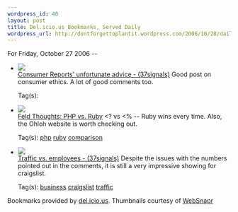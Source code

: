 ```yaml
--- 
wordpress_id: 40
layout: post
title: Del.icio.us Bookmarks, Served Daily
wordpress_url: http://dontforgettoplantit.wordpress.com/2006/10/28/daily-delicious-5/
---
```

<p class="daily-delicious-header">For Friday, October 27 2006 --</p>
<ul class="daily-delicious">
    <li><p><img src="http://images.websnapr.com/?url=http://www.37signals.com/svn/posts/89-consumer-reports-unfortunate-advice"><br /> <a href="http://www.37signals.com/svn/posts/89-consumer-reports-unfortunate-advice" title="http://www.37signals.com/svn/posts/89-consumer-reports-unfortunate-advice">Consumer Reports' unfortunate advice - (37signals)</a>
Good post on consumer ethics.  A lot of good comments too.</p><div class="daily-delicious-tags">Tag(s): </div></li>    <li><p><img src="http://images.websnapr.com/?url=http://www.feld.com/blog/archives/002016.html"><br /> <a href="http://www.feld.com/blog/archives/002016.html" title="http://www.feld.com/blog/archives/002016.html">Feld Thoughts: PHP vs. Ruby</a>
&lt;? vs &lt;% -- Ruby wins every time.  Also, the Ohloh website is worth checking out.</p><div class="daily-delicious-tags">Tag(s): <a href="http://del.icio.us/popular/php">php</a> <a href="http://del.icio.us/popular/ruby">ruby</a> <a href="http://del.icio.us/popular/comparison">comparison</a> </div></li>    <li><p><img src="http://images.websnapr.com/?url=http://www.37signals.com/svn/posts/83-traffic-vs-employees"><br /> <a href="http://www.37signals.com/svn/posts/83-traffic-vs-employees" title="http://www.37signals.com/svn/posts/83-traffic-vs-employees">Traffic vs. employees - (37signals)</a>
Despite the issues with the numbers pointed out in the comments, it is still a very impressive showing for craigslist.</p><div class="daily-delicious-tags">Tag(s): <a href="http://del.icio.us/popular/business">business</a> <a href="http://del.icio.us/popular/craigslist">craigslist</a> <a href="http://del.icio.us/popular/traffic">traffic</a> </div></li></ul><p class="daily-delicious-footer">Bookmarks provided by <a href="http://del.icio.us/cyu">del.icio.us</a>.  Thumbnails courtesy of <a href="http://websnapr.com">WebSnapr</a>
